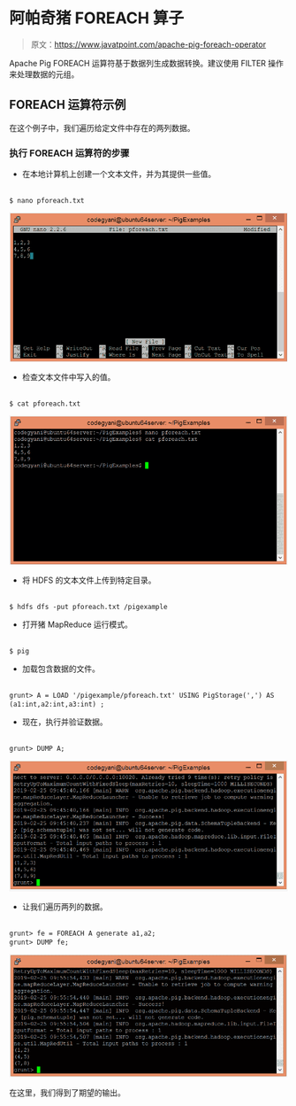 # 阿帕奇猪 FOREACH 算子

> 原文：<https://www.javatpoint.com/apache-pig-foreach-operator>

Apache Pig FOREACH 运算符基于数据列生成数据转换。建议使用 FILTER 操作来处理数据的元组。

## FOREACH 运算符示例

在这个例子中，我们遍历给定文件中存在的两列数据。

### 执行 FOREACH 运算符的步骤

*   在本地计算机上创建一个文本文件，并为其提供一些值。

```

$ nano pforeach.txt

```

![Apache Pig FOREACH Operator](img/315424e4a8c6c62853f30a19b0beb909.png)

*   检查文本文件中写入的值。

```

$ cat pforeach.txt

```

![Apache Pig FOREACH Operator](img/f997bcdc08bf8d602b0fcbd27c0de482.png)

*   将 HDFS 的文本文件上传到特定目录。

```

$ hdfs dfs -put pforeach.txt /pigexample

```

*   打开猪 MapReduce 运行模式。

```

$ pig

```

*   加载包含数据的文件。

```

grunt> A = LOAD '/pigexample/pforeach.txt' USING PigStorage(',') AS (a1:int,a2:int,a3:int) ;

```

*   现在，执行并验证数据。

```

grunt> DUMP A;

```

![Apache Pig FOREACH Operator](img/066c71c027e0a329f297b11705565509.png)

*   让我们遍历两列的数据。

```

grunt> fe = FOREACH A generate a1,a2;
grunt> DUMP fe;

```

![Apache Pig FOREACH Operator](img/e29980112b6422abf087002f23e3ad6b.png)

在这里，我们得到了期望的输出。